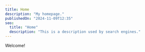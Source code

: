 ```yaml
---
title: Home
description: "My homepage."
publishedOn: "2024-11-09T12:35"
seo:
  title: "Home"
  description: "This is a description used by search engines."
---
```


Welcome!
